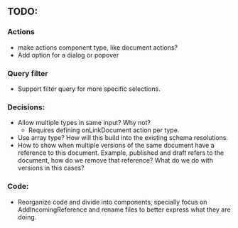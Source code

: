 ## TODO:

### Actions

- make actions component type, like document actions?
- Add option for a dialog or popover

### Query filter

- Support filter query for more specific selections.

### Decisions:

- Allow multiple types in same input? Why not?
  - Requires defining onLinkDocument action per type.
- Use array type? How will this build into the existing schema resolutions.
- How to show when multiple versions of the same document have a reference to this document. Example, published and draft refers to the document, how do we remove that reference? What do we do with versions in this cases?

### Code:

- Reorganize code and divide into components, specially focus on AddIncomingReference and rename files to better express what they are doing.
